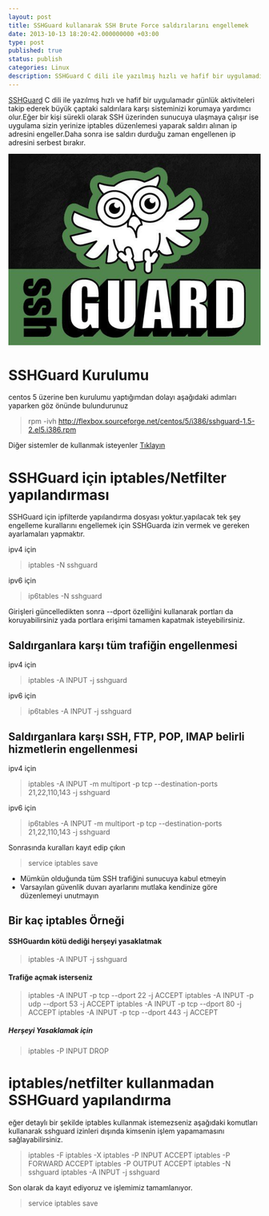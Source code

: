 ```yaml
---
layout: post
title: SSHGuard kullanarak SSH Brute Force saldırılarını engellemek
date: 2013-10-13 18:20:42.000000000 +03:00
type: post
published: true
status: publish
categories: Linux
description: SSHGuard C dili ile yazılmış hızlı ve hafif bir uygulamadır günlük aktiviteleri takip ederek büyük çaptaki saldırılara karşı sisteminizi korumaya
---
```


[SSHGuard](http://www.sshguard.net/) C dili ile yazılmış hızlı ve hafif bir uygulamadır günlük aktiviteleri takip ederek büyük çaptaki saldırılara karşı sisteminizi korumaya yardımcı olur.Eğer bir kişi sürekli olarak SSH üzerinden sunucuya ulaşmaya çalışır ise uygulama sizin yerinize iptables düzenlemesi yaparak saldırı alınan ip adresini engeller.Daha sonra ise saldırı durduğu zaman engellenen ip adresini serbest bırakır.

![sshguardimages1](/assets/sshguardimages11.jpg)

# SSHGuard Kurulumu

centos 5 üzerine ben kurulumu yaptığımdan dolayı aşağıdaki adımları yaparken göz önünde bulundurunuz

> rpm -ivh http://flexbox.sourceforge.net/centos/5/i386/sshguard-1.5-2.el5.i386.rpm

Diğer sistemler de kullanmak isteyenler [Tıklayın](http://pkgs.org/download/sshguard)

# SSHGuard için iptables/Netfilter yapılandırması

SSHGuard için ipfilterde yapılandırma dosyası yoktur.yapılacak tek şey engelleme kurallarını engellemek için SSHGuarda izin vermek ve gereken ayarlamaları yapmaktır.

ipv4 için

> iptables -N sshguard

ipv6 için

> ip6tables -N sshguard

Girişleri güncelledikten sonra --dport özelliğini kullanarak portları da koruyabilirsiniz yada portlara erişimi tamamen kapatmak isteyebilirsiniz.

## Saldırganlara karşı tüm trafiğin engellenmesi

ipv4 için

> iptables -A INPUT -j sshguard

ipv6 için

> ip6tables -A INPUT -j sshguard

## Saldırganlara karşı SSH, FTP, POP, IMAP belirli hizmetlerin engellenmesi

ipv4 için

> iptables -A INPUT -m multiport -p tcp --destination-ports 21,22,110,143 -j sshguard

ipv6 için

> ip6tables -A INPUT -m multiport -p tcp --destination-ports 21,22,110,143 -j sshguard

Sonrasında kuralları kayıt edip çıkın

> service iptables save

- Mümkün olduğunda tüm SSH trafiğini sunucuya kabul etmeyin
- Varsayılan güvenlik duvarı ayarlarını mutlaka kendinize göre düzenlemeyi unutmayın

## Bir kaç iptables Örneği

#### SSHGuardın kötü dediği herşeyi yasaklatmak

> iptables -A INPUT -j sshguard

#### Trafiğe açmak isterseniz

> iptables -A INPUT -p tcp --dport 22 -j ACCEPT
> iptables -A INPUT -p udp --dport 53 -j ACCEPT
> iptables -A INPUT -p tcp --dport 80 -j ACCEPT
> iptables -A INPUT -p tcp --dport 443 -j ACCEPT

##### Herşeyi Yasaklamak için

> iptables -P INPUT DROP
# iptables/netfilter kullanmadan SSHGuard yapılandırma

eğer detaylı bir şekilde iptables kullanmak istemezseniz aşağıdaki komutları kullanarak sshguard izinleri dışında kimsenin işlem yapamamasını sağlayabilirsiniz.

> iptables -F
> iptables -X
> iptables -P INPUT ACCEPT
> iptables -P FORWARD ACCEPT
> iptables -P OUTPUT ACCEPT
> iptables -N sshguard
> iptables -A INPUT -j sshguard

Son olarak da kayıt ediyoruz ve işlemimiz tamamlanıyor.

> service iptables save
